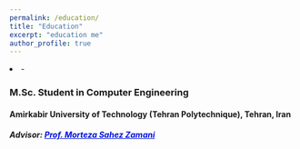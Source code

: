 ```yaml
---
permalink: /education/
title: "Education"
excerpt: "education me"
author_profile: true
---
```


<div>
  <u1>
    <li>
      - <h3>M.Sc. Student in Computer Engineering</h3>
      <h4>Amirkabir University of Technology (Tehran Polytechnique), Tehran, Iran</h4>
      <h5>
        Advisor: 
        <a href="https://aut.ac.ir/cv/2505/MORTEZA%20SAHEB%20ZAMANI" target="_blank"; style="color: #0011DB;"> Prof. Morteza Sahez Zamani</a>
      </h5>
    </li>
  </u1>
</div>


